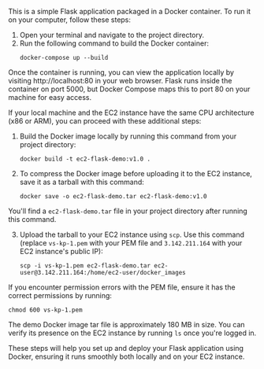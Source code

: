This is a simple Flask application packaged in a Docker container. To run it on your computer, follow these steps:

1. Open your terminal and navigate to the project directory.
2. Run the following command to build the Docker container:
   ```
   docker-compose up --build
   ```

Once the container is running, you can view the application locally by visiting http://localhost:80 in your web browser. Flask runs inside the container on port 5000, but Docker Compose maps this to port 80 on your machine for easy access.

If your local machine and the EC2 instance have the same CPU architecture (x86 or ARM), you can proceed with these additional steps:

1. Build the Docker image locally by running this command from your project directory:
   ```
   docker build -t ec2-flask-demo:v1.0 .
   ```

2. To compress the Docker image before uploading it to the EC2 instance, save it as a tarball with this command:
   ```
   docker save -o ec2-flask-demo.tar ec2-flask-demo:v1.0
   ```

You'll find a `ec2-flask-demo.tar` file in your project directory after running this command.

3. Upload the tarball to your EC2 instance using `scp`. Use this command (replace `vs-kp-1.pem` with your PEM file and `3.142.211.164` with your EC2 instance's public IP):
   ```
   scp -i vs-kp-1.pem ec2-flask-demo.tar ec2-user@3.142.211.164:/home/ec2-user/docker_images
   ```

If you encounter permission errors with the PEM file, ensure it has the correct permissions by running:
   ```
   chmod 600 vs-kp-1.pem
   ```

The demo Docker image tar file is approximately 180 MB in size. You can verify its presence on the EC2 instance by running `ls` once you're logged in.

These steps will help you set up and deploy your Flask application using Docker, ensuring it runs smoothly both locally and on your EC2 instance.



